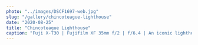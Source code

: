 ```yaml
---
photo: "../images/DSCF1697-web.jpg"
slug: "/gallery/chincoteague-lighthouse"
date: "2020-08-25"
title: "Chincoteague Lighthouse"
caption: "Fuji X-T30 | Fujifilm XF 35mm f/2 | f/6.4 | An iconic lighthouse."
---
```

